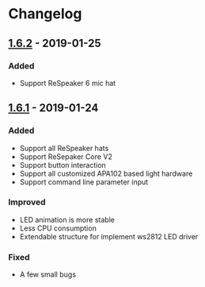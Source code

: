 # Changelog

## [1.6.2](#) - 2019-01-25

### Added

- Support ReSpeaker 6 mic hat

## [1.6.1](https://github.com/snipsco/snips-skill-respeaker/releases/tag/v1.6.1) - 2019-01-24

### Added

- Support all ReSpeaker hats
- Support ReSepaker Core V2
- Support button interaction
- Support all customized APA102 based light hardware
- Support command line parameter input

### Improved

- LED animation is more stable
- Less CPU consumption
- Extendable structure for implement ws2812 LED driver

### Fixed

- A few small bugs